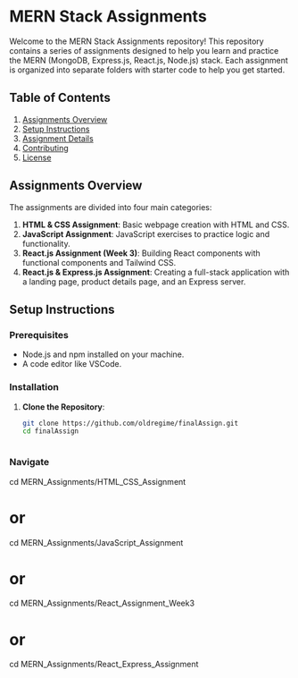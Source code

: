 # MERN Stack Assignments

Welcome to the MERN Stack Assignments repository! This repository contains a series of assignments designed to help you learn and practice the MERN (MongoDB, Express.js, React.js, Node.js) stack. Each assignment is organized into separate folders with starter code to help you get started.

## Table of Contents

1. [Assignments Overview](#assignments-overview)
2. [Setup Instructions](#setup-instructions)
3. [Assignment Details](#assignment-details)
4. [Contributing](#contributing)
5. [License](#license)

## Assignments Overview

The assignments are divided into four main categories:

1. **HTML & CSS Assignment**: Basic webpage creation with HTML and CSS.
2. **JavaScript Assignment**: JavaScript exercises to practice logic and functionality.
3. **React.js Assignment (Week 3)**: Building React components with functional components and Tailwind CSS.
4. **React.js & Express.js Assignment**: Creating a full-stack application with a landing page, product details page, and an Express server.

## Setup Instructions

### Prerequisites

- Node.js and npm installed on your machine.
- A code editor like VSCode.

### Installation

1. **Clone the Repository**:
   ```bash
   git clone https://github.com/oldregime/finalAssign.git
   cd finalAssign



### Navigate 
cd MERN_Assignments/HTML_CSS_Assignment
# or
cd MERN_Assignments/JavaScript_Assignment
# or
cd MERN_Assignments/React_Assignment_Week3
# or
cd MERN_Assignments/React_Express_Assignment


